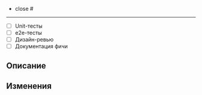 <!-- Если этот PR закрывает Issue, то укажи ссылку на него. Используй доступные ключевые слова (см. https://docs.github.com/en/get-started/writing-on-github/working-with-advanced-formatting/using-keywords-in-issues-and-pull-requests). -->
- close #

---

<!-- Чеклист. Лишние пункты можно удалить если изменения не подразумевают их наличие. Иначе, необходимо обоснование по каждому пункту. -->
- [ ] Unit-тесты
- [ ] e2e-тесты
- [ ] Дизайн-ревью
- [ ] Документация фичи

## Описание

<!--
По возможности, напиши подробности о том, что делает PR.

Добавь ссылки на связанные задачи, если такие есть. Это позволит легче разобраться откуда росли
"ноги".

Пример:
- related to #123
-->

## Изменения

<!--
Перечисли изменения и причины по которым они сделаны, если это по какой-то причине не очевидно.
В будущем это поможет ответить почему было сделано именно так.

Если всё прозрачно, то игнорируй этот заголовок.
-->

